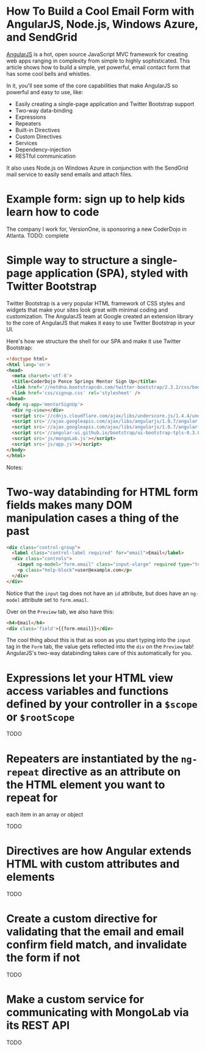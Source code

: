 # How To Build a Cool Email Form with AngularJS, Node.js, Windows Azure, and SendGrid

[AngularJS](http://www.angularjs.org) is a hot, open source JavaScript MVC framework for creating web apps ranging 
in complexity from simple to highly sophisticated. This article shows how to build a simple, yet powerful, email 
contact form that has some cool bells and whistles.

In it, you'll see some of the core capabilities that make AngularJS so powerful and easy to use, like:

* Easily creating a single-page application and Twitter Bootstrap support
* Two-way data-binding
* Expressions
* Repeaters
* Built-in Directives
* Custom Directives
* Services
* Dependency-injection
* RESTful communication

It also uses Node.js on Windows Azure in conjunction with the SendGrid mail service to easily send emails 
and attach files.

# Example form: sign up to help kids learn how to code

The company I work for, VersionOne, is sponsoring a new CoderDojo in Atlanta. TODO: complete

# Simple way to structure a single-page application (SPA), styled with Twitter Bootstrap

Twitter Bootstrap is a very popular HTML framework of CSS styles and widgets that make your sites look great with
minimal coding and customization. The AngularJS team at Google created an extension library to the core of AngularJS
that makes it easy to use Twitter Bootstrap in your UI.

Here's how we structure the shell for our SPA and make it use Twitter Bootstrap:

```html
<!doctype html>
<html lang='en'>
<head>
  <meta charset='utf-8'>
  <title>CoderDojo Ponce Springs Mentor Sign Up</title>
  <link href='//netdna.bootstrapcdn.com/twitter-bootstrap/2.3.2/css/bootstrap-combined.min.css' rel='stylesheet' />
  <link href='css/signup.css' rel='stylesheet' />
</head>
<body ng-app='mentorSignUp'>
  <div ng-view></div>
  <script src='//cdnjs.cloudflare.com/ajax/libs/underscore.js/1.4.4/underscore-min.js '></script>
  <script src='//ajax.googleapis.com/ajax/libs/angularjs/1.0.7/angular.js'></script>
  <script src='//ajax.googleapis.com/ajax/libs/angularjs/1.0.7/angular-resource.js'></script>
  <script src='//angular-ui.github.io/bootstrap/ui-bootstrap-tpls-0.3.0.js'></script>
  <script src='js/mongoLab.js'></script>  
  <script src='js/app.js'></script>
</body>
</html>
```

Notes:


# Two-way databinding for HTML form fields makes many DOM manipulation cases a thing of the past


```html
<div class="control-group">
  <label class="control-label required" for="email">Email</label>
  <div class="controls">
    <input ng-model="form.email" class="input-xlarge" required type="text">
    <p class="help-block">user@example.com</p>
  </div>
</div>
```
Notice that the `input` tag does not have an `id` attribute, but does have an `ng-model` attribute set to 
`form.email`.

Over on the `Preview` tab, we also have this:

```html
<h4>Email</h4>
<div class='field'>{{form.email}}</div>
```

The cool thing about this is that as soon as you start typing into the `input` tag in the `Form` tab, the 
value gets reflected into the `div` on the `Preview` tab! AngularJS's two-way databinding takes care of this 
automatically for you.

# Expressions let your HTML view access variables and functions defined by your controller in a `$scope` or `$rootScope`

TODO

# Repeaters are instantiated by the `ng-repeat` directive as an attribute on the HTML element you want to repeat for 
each item in an array or object

TODO

# Directives are how Angular extends HTML with custom attributes and elements

TODO

# Create a custom directive for validating that the email and email confirm field match, and invalidate the form if not

TODO

# Make a custom service for communicating with MongoLab via its REST API

TODO



